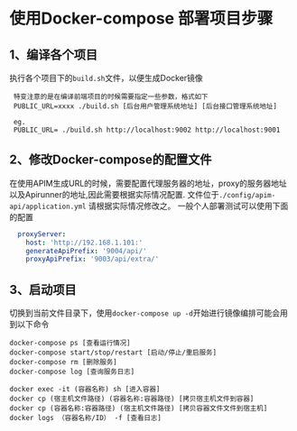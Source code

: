 # 使用Docker-compose 部署项目步骤

## 1、编译各个项目

执行各个项目下的`build.sh`文件，以便生成Docker镜像

```text
 特变注意的是在编译前端项目的时候需要指定一些参数，格式如下
 PUBLIC_URL=xxxx ./build.sh [后台用户管理系统地址] [后台接口管理系统地址] 
 
 eg. 
 PUBLIC_URL= ./build.sh http://localhost:9002 http://localhost:9001
```

## 2、修改Docker-compose的配置文件
在使用APIM生成URL的时候，需要配置代理服务器的地址，proxy的服务器地址以及Apirunner的地址,因此需要根据实际情况配置.
文件位于`./config/apim-api/application.yml` 请根据实际情况修改之。
一般个人部署测试可以使用下面的配置

```yml
  proxyServer:
    host: 'http://192.168.1.101:'
    generateApiPrefix: '9004/api/'
    proxyApiPrefix: '9003/api/extra/'
```


## 3、启动项目

切换到当前文件目录下，使用`docker-compose up -d`开始进行镜像编排可能会用到以下命令

```text
docker-compose ps [查看运行情况]
docker-compose start/stop/restart [启动/停止/重启服务]
docker-compose rm [删除服务]
docker-compose log [查询服务日志]

docker exec -it (容器名称) sh [进入容器]
docker cp (宿主机文件路径) (容器名称:容器路径) [拷贝宿主机文件到容器]
docker cp (容器名称:容器路径) (宿主机文件路径) [拷贝容器文件文件到宿主机]
docker logs （容器名称/ID） -f [查看日志]
``` 
